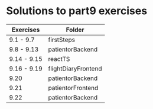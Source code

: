 # Solutions to part9 exercises

| Exercises   | Folder              |
| ----------- | ------------------- |
| 9.1 - 9.7   | firstSteps          |
| 9.8 - 9.13  | patientorBackend    |
| 9.14 - 9.15 | reactTS             |
| 9.16 - 9.19 | flightDiaryFrontend |
| 9.20        | patientorBackend    |
| 9.21        | patientorFrontend   |
| 9.22        | patientorBackend    |
